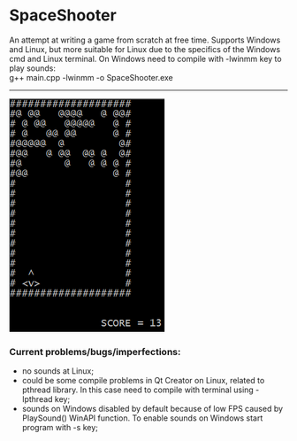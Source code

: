 # SpaceShooter
 An attempt at writing a game from scratch at free time. Supports Windows and Linux, but more suitable for Linux due to the specifics of the 
 Windows cmd and Linux terminal.
 On Windows need to compile with -lwinmm key to play sounds:  
 g++ main.cpp -lwinmm -o SpaceShooter.exe
 
 ---
 
  ![Image alt](https://github.com/v43d3rm4k4r/SpaceShooter/raw/master/images/image1.PNG)
  
  
### Current problems/bugs/imperfections:  
- no sounds at Linux;
- could be some compile problems in Qt Creator on Linux, related to pthread library. In this case need to compile with terminal using -lpthread key;
- sounds on Windows disabled by default because of low FPS caused by PlaySound() WinAPI function. To enable sounds on Windows start program with -s key;

